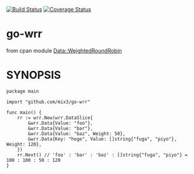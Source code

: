 [![Build Status](https://travis-ci.org/mix3/go-wrr.svg?branch=master)](https://travis-ci.org/mix3/go-wrr)
[![Coverage Status](https://coveralls.io/repos/mix3/go-wrr/badge.png?branch=master)](https://coveralls.io/r/mix3/go-wrr?branch=master)

# go-wrr

from cpan module [Data::WeightedRoundRobin](https://metacpan.org/pod/Data::WeightedRoundRobin)

# SYNOPSIS

```
package main

import "github.com/mix3/go-wrr"

func main() {
	rr := wrr.New(wrr.DataSlice{
		&wrr.Data{Value: "foo"},
		&wrr.Data{Value: "bar"},
		&wrr.Data{Value: "baz", Weight: 50},
		&wrr.Data{Key: "hoge", Value: []string{"fuga", "piyo"}, Weight: 120},
	})
	rr.Next() // 'foo' : 'bar' : 'baz' : []string{"fuga", "piyo"} = 100 : 100 : 50 : 120
}
```
